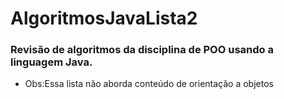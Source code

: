 # AlgoritmosJavaLista2


### Revisão de algoritmos da disciplina de POO usando a linguagem Java.

- Obs:Essa lista não aborda conteúdo de orientação a objetos
